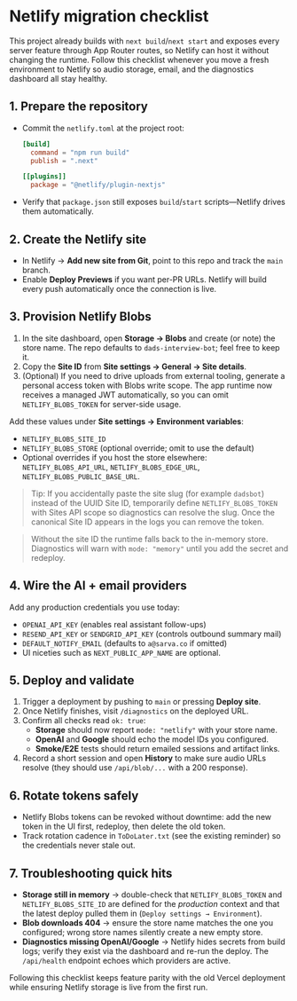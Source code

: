 # Netlify migration checklist

This project already builds with `next build`/`next start` and exposes every server feature through App Router routes, so Netlify can host it without changing the runtime. Follow this checklist whenever you move a fresh environment to Netlify so audio storage, email, and the diagnostics dashboard all stay healthy.

## 1. Prepare the repository
- Commit the `netlify.toml` at the project root:
  ```toml
  [build]
    command = "npm run build"
    publish = ".next"

  [[plugins]]
    package = "@netlify/plugin-nextjs"
  ```
- Verify that `package.json` still exposes `build`/`start` scripts—Netlify drives them automatically.

## 2. Create the Netlify site
- In Netlify → **Add new site from Git**, point to this repo and track the `main` branch.
- Enable **Deploy Previews** if you want per-PR URLs. Netlify will build every push automatically once the connection is live.

## 3. Provision Netlify Blobs
1. In the site dashboard, open **Storage → Blobs** and create (or note) the store name. The repo defaults to `dads-interview-bot`; feel free to keep it.
2. Copy the **Site ID** from **Site settings → General → Site details**.
3. (Optional) If you need to drive uploads from external tooling, generate a personal access token with Blobs write scope. The app runtime now receives a managed JWT automatically, so you can omit `NETLIFY_BLOBS_TOKEN` for server-side usage.

Add these values under **Site settings → Environment variables**:
- `NETLIFY_BLOBS_SITE_ID`
- `NETLIFY_BLOBS_STORE` (optional override; omit to use the default)
- Optional overrides if you host the store elsewhere: `NETLIFY_BLOBS_API_URL`, `NETLIFY_BLOBS_EDGE_URL`, `NETLIFY_BLOBS_PUBLIC_BASE_URL`.

> Tip: If you accidentally paste the site slug (for example `dadsbot`) instead of the UUID Site ID, temporarily define `NETLIFY_BLOBS_TOKEN` with Sites API scope so diagnostics can resolve the slug. Once the canonical Site ID appears in the logs you can remove the token.

> Without the site ID the runtime falls back to the in-memory store. Diagnostics will warn with `mode: "memory"` until you add the secret and redeploy.

## 4. Wire the AI + email providers
Add any production credentials you use today:
- `OPENAI_API_KEY` (enables real assistant follow-ups)
- `RESEND_API_KEY` or `SENDGRID_API_KEY` (controls outbound summary mail)
- `DEFAULT_NOTIFY_EMAIL` (defaults to `a@sarva.co` if omitted)
- UI niceties such as `NEXT_PUBLIC_APP_NAME` are optional.

## 5. Deploy and validate
1. Trigger a deployment by pushing to `main` or pressing **Deploy site**.
2. Once Netlify finishes, visit `/diagnostics` on the deployed URL.
3. Confirm all checks read `ok: true`:
   - **Storage** should now report `mode: "netlify"` with your store name.
   - **OpenAI** and **Google** should echo the model IDs you configured.
   - **Smoke/E2E** tests should return emailed sessions and artifact links.
4. Record a short session and open **History** to make sure audio URLs resolve (they should use `/api/blob/...` with a 200 response).

## 6. Rotate tokens safely
- Netlify Blobs tokens can be revoked without downtime: add the new token in the UI first, redeploy, then delete the old token.
- Track rotation cadence in `ToDoLater.txt` (see the existing reminder) so the credentials never stale out.

## 7. Troubleshooting quick hits
- **Storage still in memory** → double-check that `NETLIFY_BLOBS_TOKEN` and `NETLIFY_BLOBS_SITE_ID` are defined for the *production* context and that the latest deploy pulled them in (`Deploy settings → Environment`).
- **Blob downloads 404** → ensure the store name matches the one you configured; wrong store names silently create a new empty store.
- **Diagnostics missing OpenAI/Google** → Netlify hides secrets from build logs; verify they exist via the dashboard and re-run the deploy. The `/api/health` endpoint echoes which providers are active.

Following this checklist keeps feature parity with the old Vercel deployment while ensuring Netlify storage is live from the first run.
